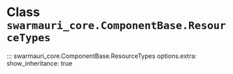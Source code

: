 # Class `swarmauri_core.ComponentBase.ResourceTypes`

::: swarmauri_core.ComponentBase.ResourceTypes
    options.extra:
      show_inheritance: true

